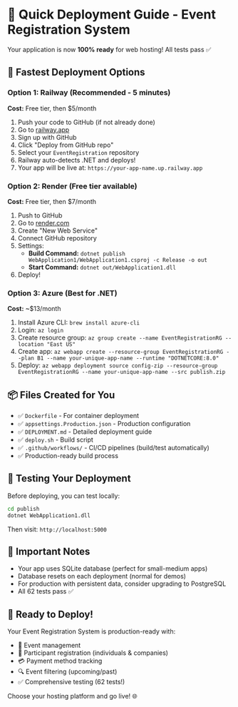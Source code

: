 # 🚀 Quick Deployment Guide - Event Registration System

Your application is now **100% ready** for web hosting! All tests pass ✅

## 🎯 **Fastest Deployment Options**

### Option 1: Railway (Recommended - 5 minutes)

**Cost:** Free tier, then $5/month

1. Push your code to GitHub (if not already done)
2. Go to [railway.app](https://railway.app)
3. Sign up with GitHub
4. Click "Deploy from GitHub repo"
5. Select your `EventRegistration` repository
6. Railway auto-detects .NET and deploys!
7. Your app will be live at: `https://your-app-name.up.railway.app`

### Option 2: Render (Free tier available)

**Cost:** Free tier, then $7/month

1. Push to GitHub
2. Go to [render.com](https://render.com)
3. Create "New Web Service"
4. Connect GitHub repository
5. Settings:
   - **Build Command:** `dotnet publish WebApplication1/WebApplication1.csproj -c Release -o out`
   - **Start Command:** `dotnet out/WebApplication1.dll`
6. Deploy!

### Option 3: Azure (Best for .NET)

**Cost:** ~$13/month

1. Install Azure CLI: `brew install azure-cli`
2. Login: `az login`
3. Create resource group: `az group create --name EventRegistrationRG --location "East US"`
4. Create app: `az webapp create --resource-group EventRegistrationRG --plan B1 --name your-unique-app-name --runtime "DOTNETCORE:8.0"`
5. Deploy: `az webapp deployment source config-zip --resource-group EventRegistrationRG --name your-unique-app-name --src publish.zip`

## 📦 **Files Created for You**

- ✅ `Dockerfile` - For container deployment
- ✅ `appsettings.Production.json` - Production configuration  
- ✅ `DEPLOYMENT.md` - Detailed deployment guide
- ✅ `deploy.sh` - Build script
- ✅ `.github/workflows/` - CI/CD pipelines (build/test automatically)
- ✅ Production-ready build process

## 🧪 **Testing Your Deployment**

Before deploying, you can test locally:

```bash
cd publish
dotnet WebApplication1.dll
```

Then visit: `http://localhost:5000`

## 🚨 **Important Notes**

- Your app uses SQLite database (perfect for small-medium apps)
- Database resets on each deployment (normal for demos)
- For production with persistent data, consider upgrading to PostgreSQL
- All 62 tests pass ✅

## 🎉 **Ready to Deploy!**

Your Event Registration System is production-ready with:

- 📅 Event management
- 👥 Participant registration (individuals & companies)
- 💳 Payment method tracking
- 🔍 Event filtering (upcoming/past)
- ✅ Comprehensive testing (62 tests!)

Choose your hosting platform and go live! 🌐
